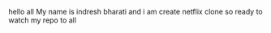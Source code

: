hello all
My name is indresh bharati and i am create netflix clone 
so ready to watch my repo to all 

